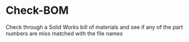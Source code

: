 # Check-BOM
Check through a Solid Works bill of materials and see if any of the part numbers are miss matched with the file names
